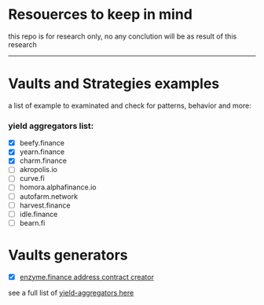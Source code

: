 # Resouerces to keep in mind

this repo is for research only, no any conclution will be as result of this research

---

# Vaults and Strategies examples
a list of example to examinated and check for patterns, behavior and more:

### yield aggregators list:
- [x] beefy.finance
- [x] yearn.finance
- [x] charm.finance
- [ ] akropolis.io
- [ ] curve.fi
- [ ] homora.alphafinance.io
- [ ] autofarm.network
- [ ] harvest.finance
- [ ] idle.finance
- [ ] bearn.fi

# Vaults generators
- [x] [enzyme.finance address contract creator](https://etherscan.io/address/0x87a60129375d22489bbd287ec0d23129ef9290ef) 

see a full list of [yield-aggregators here](https://defiprime.com/yield-aggregators)
